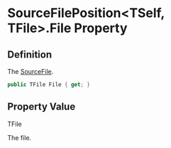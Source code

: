 # SourceFilePosition&lt;TSelf, TFile&gt;.File Property
## Definition

The [SourceFile](MrKWatkins.Ast.Position.SourceFile.md).

```c#
public TFile File { get; }
```

## Property Value

TFile

The file.
